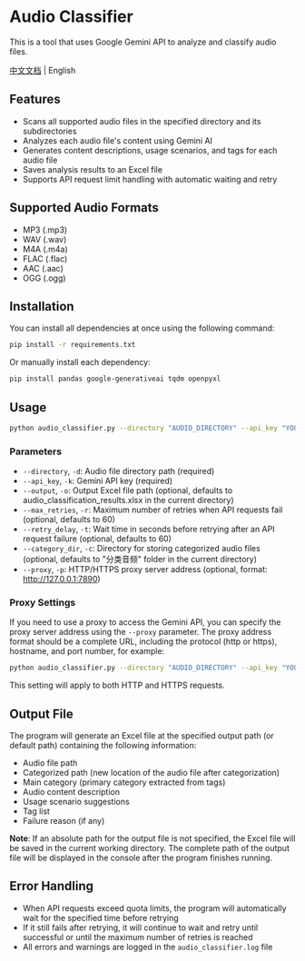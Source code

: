 # Audio Classifier

This is a tool that uses Google Gemini API to analyze and classify audio files.

[中文文档](README.md) | English

## Features

- Scans all supported audio files in the specified directory and its subdirectories
- Analyzes each audio file's content using Gemini AI
- Generates content descriptions, usage scenarios, and tags for each audio file
- Saves analysis results to an Excel file
- Supports API request limit handling with automatic waiting and retry

## Supported Audio Formats

- MP3 (.mp3)
- WAV (.wav)
- M4A (.m4a)
- FLAC (.flac)
- AAC (.aac)
- OGG (.ogg)

## Installation

You can install all dependencies at once using the following command:

```bash
pip install -r requirements.txt
```

Or manually install each dependency:

```bash
pip install pandas google-generativeai tqdm openpyxl
```

## Usage

```bash
python audio_classifier.py --directory "AUDIO_DIRECTORY" --api_key "YOUR_GEMINI_API_KEY" [--output "OUTPUT_FILE_PATH"] [--max_retries RETRY_COUNT] [--retry_delay WAIT_SECONDS] [--proxy "PROXY_SERVER_ADDRESS"]
```

### Parameters

- `--directory`, `-d`: Audio file directory path (required)
- `--api_key`, `-k`: Gemini API key (required)
- `--output`, `-o`: Output Excel file path (optional, defaults to audio_classification_results.xlsx in the current directory)
- `--max_retries`, `-r`: Maximum number of retries when API requests fail (optional, defaults to 60)
- `--retry_delay`, `-t`: Wait time in seconds before retrying after an API request failure (optional, defaults to 60)
- `--category_dir`, `-c`: Directory for storing categorized audio files (optional, defaults to "分类音频" folder in the current directory)
- `--proxy`, `-p`: HTTP/HTTPS proxy server address (optional, format: http://127.0.0.1:7890)

### Proxy Settings

If you need to use a proxy to access the Gemini API, you can specify the proxy server address using the `--proxy` parameter. The proxy address format should be a complete URL, including the protocol (http or https), hostname, and port number, for example:

```bash
python audio_classifier.py --directory "AUDIO_DIRECTORY" --api_key "YOUR_GEMINI_API_KEY" --proxy "http://127.0.0.1:7890"
```

This setting will apply to both HTTP and HTTPS requests.

## Output File

The program will generate an Excel file at the specified output path (or default path) containing the following information:

- Audio file path
- Categorized path (new location of the audio file after categorization)
- Main category (primary category extracted from tags)
- Audio content description
- Usage scenario suggestions
- Tag list
- Failure reason (if any)

**Note**: If an absolute path for the output file is not specified, the Excel file will be saved in the current working directory. The complete path of the output file will be displayed in the console after the program finishes running.

## Error Handling

- When API requests exceed quota limits, the program will automatically wait for the specified time before retrying
- If it still fails after retrying, it will continue to wait and retry until successful or until the maximum number of retries is reached
- All errors and warnings are logged in the `audio_classifier.log` file